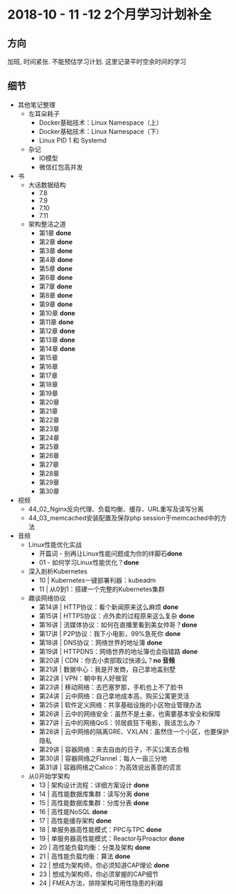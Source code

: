 # 2018-10 - 11 -12 2个月学习计划补全

## 方向

加班, 时间紧张. 不能预估学习计划. 这里记录平时空余时间的学习

## 细节

* 其他笔记整理
	* 左耳朵耗子
		* Docker基础技术：Linux Namespace（上）
		* Docker基础技术：Linux Namespace（下）
		* Linux PID 1 和 Systemd
	* 杂记
		* IO模型
		* 微信红包高并发
* 书
	* 大话数据结构
		* 7.8
		* 7.9
		* 7.10
		* 7.11
	* 架构整洁之道
		* 第1章 **done**
		* 第2章 **done**
		* 第3章 **done**
		* 第4章 **done**
		* 第5章 **done**
		* 第6章 **done**
		* 第7章 **done**
		* 第8章 **done**
		* 第9章 **done**
		* 第10章 **done**
		* 第11章 **done**
		* 第12章 **done**
		* 第13章 **done**
		* 第14章 **done**
		* 第15章 
		* 第16章 
		* 第17章 
		* 第18章 
		* 第19章
		* 第20章
		* 第21章
		* 第22章
		* 第23章
		* 第24章
		* 第25章
		* 第26章
		* 第27章
		* 第28章
		* 第29章
		* 第30章  
* 视频
	* 44_02_Nginx反向代理、负载均衡、缓存、URL重写及读写分离
	* 44_03_memcached安装配置及保存php session于memcached中的方法
* 音频
	* Linux性能优化实战 
		* 开篇词 - 别再让Linux性能问题成为你的绊脚石**done**
		* 01 - 如何学习Linux性能优化？**done** 
	* 深入剖析Kubernetes
		* 10 | Kubernetes一键部署利器：kubeadm
		* 11 | 从0到1：搭建一个完整的Kubernetes集群
	* 趣谈网络协议
		* 第14讲 | HTTP协议：看个新闻原来这么麻烦 **done**
		* 第15讲 | HTTPS协议：点外卖的过程原来这么复杂 **done**
		* 第16讲 | 流媒体协议：如何在直播里看到美女帅哥？**done**
		* 第17讲 | P2P协议：我下小电影，99%急死你 **done**
		* 第18讲 | DNS协议：网络世界的地址簿 **done**
		* 第19讲 | HTTPDNS：网络世界的地址簿也会指错路 **done**
		* 第20讲 | CDN：你去小卖部取过快递么？**no 音频**
		* 第21讲 | 数据中心：我是开发商，自己拿地盖别墅
		* 第22讲 | VPN：朝中有人好做官
		* 第23讲 | 移动网络：去巴塞罗那，手机也上不了脸书
		* 第24讲 | 云中网络：自己拿地成本高，购买公寓更灵活
		* 第25讲 | 软件定义网络：共享基础设施的小区物业管理办法
		* 第26讲 | 云中的网络安全：虽然不是土豪，也需要基本安全和保障
		* 第27讲 | 云中的网络QoS：邻居疯狂下电影，我该怎么办？
		* 第28讲 | 云中网络的隔离GRE、VXLAN：虽然住一个小区，也要保护隐私
		* 第29讲 | 容器网络：来去自由的日子，不买公寓去合租
		* 第30讲 | 容器网络之Flannel：每人一亩三分地
		* 第31讲 | 容器网络之Calico：为高效说出善意的谎言
	* 从0开始学架构
		* 13 | 架构设计流程：详细方案设计 **done**
		* 14 | 高性能数据库集群：读写分离 **done**
		* 15 | 高性能数据库集群：分库分表 **done**
		* 16 | 高性能NoSQL **done**
		* 17 | 高性能缓存架构 **done**
		* 18 | 单服务器高性能模式：PPC与TPC **done**
		* 19 | 单服务器高性能模式：Reactor与Proactor **done**
		* 20 | 高性能负载均衡：分类及架构 **done**
		* 21 | 高性能负载均衡：算法 **done**
		* 22 | 想成为架构师，你必须知道CAP理论 **done**
		* 23 | 想成为架构师，你必须掌握的CAP细节
		* 24 | FMEA方法，排除架构可用性隐患的利器